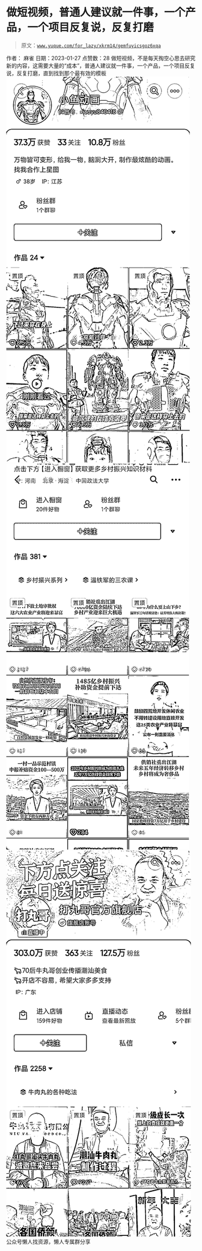 # 做短视频，普通人建议就一件事，一个产品，一个项目反复说，反复打磨

> 原文：[`www.yuque.com/for_lazy/xkrm14/gemfuyicsgoz6xqa`](https://www.yuque.com/for_lazy/xkrm14/gemfuyicsgoz6xqa)

<ne-p id="ua4b22793" data-lake-id="ua4b22793"><ne-text id="uec3a3d46">作者： 麻雀</ne-text></ne-p> <ne-p id="u8d6c5a14" data-lake-id="u8d6c5a14"><ne-text id="u5090b3b9">日期：2023-01-27</ne-text></ne-p> <ne-p id="u7a0d0d9b" data-lake-id="u7a0d0d9b"><ne-text id="u1ed391c2">点赞数：</ne-text><ne-text id="uc2fe2570" ne-bold="true">28</ne-text></ne-p> <ne-hole id="ucb6f027f" data-lake-id="ucb6f027f"><ne-card data-card-name="hr" data-card-type="block" id="CCSiz" data-event-boundary="card"><ne-p id="u921210e2" data-lake-id="u921210e2"><ne-text id="udf4f081f">做短视频，不是每天掏空心思去研究新的内容，这需要大量的“成本”，普通人建议就一件事，一个产品，一个项目反复说，反复打磨，直到找到那个最有效的模板</ne-text></ne-p> <ne-p id="ub433dbda" data-lake-id="ub433dbda"><ne-card data-card-name="image" data-card-type="inline" id="xLe6V" data-event-boundary="card">![](img/50c83299fcdc589cb720131228122b0f.png)</ne-card></ne-p> <ne-p id="u995fe88c" data-lake-id="u995fe88c"><ne-card data-card-name="image" data-card-type="inline" id="EovZg" data-event-boundary="card">![](img/347dd7e753a01128b1d0f24b1a612921.png)</ne-card></ne-p> <ne-p id="u23659114" data-lake-id="u23659114"><ne-card data-card-name="image" data-card-type="inline" id="Lk0SN" data-event-boundary="card">![](img/1476f08ccafa655e71c19ad5f7b16b49.png)</ne-card></ne-p> <ne-hole id="u902dd2d5" data-lake-id="u902dd2d5"><ne-card data-card-name="hr" data-card-type="block" id="qeOXX" data-event-boundary="card"><ne-p id="u7ffb7470" data-lake-id="u7ffb7470"><ne-text id="u37c539b2">公众号懒人找资源，懒人专属群分享</ne-text></ne-p></ne-card></ne-hole></ne-card></ne-hole>